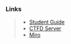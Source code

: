 ### Links

> - [Student Guide](https://net.cybbh.io/public/networking/latest/index.html)  
> - [CTFD Server](http://networking-ctfd-1.server.vta:8000/resources)  
> - [Miro](https://miro.com/app/board/o9J_klSqCSY=/)

